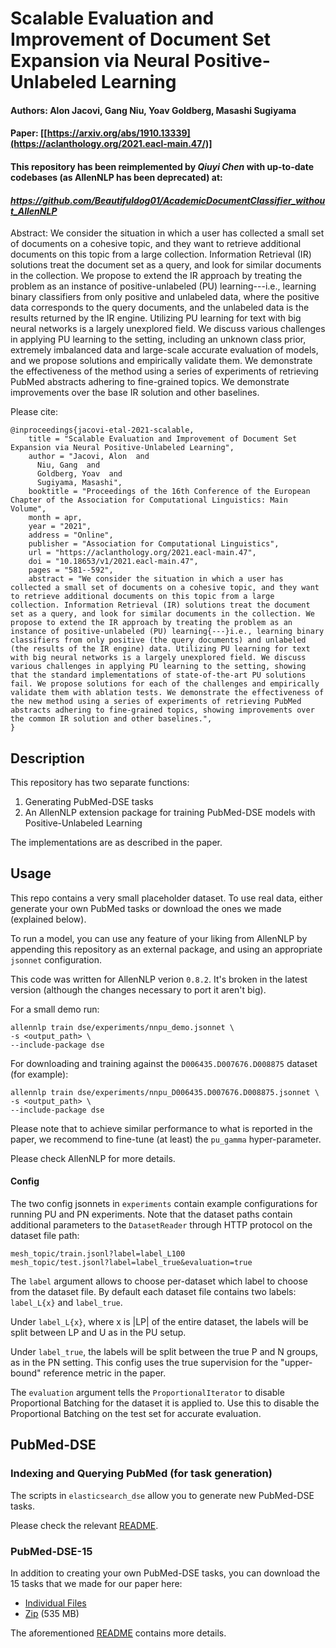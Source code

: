 # Scalable Evaluation and Improvement of Document Set Expansion via Neural Positive-Unlabeled Learning
#### Authors:  Alon Jacovi, Gang Niu, Yoav Goldberg, Masashi Sugiyama
#### Paper: [[https://arxiv.org/abs/1910.13339](https://aclanthology.org/2021.eacl-main.47/)]

#### This repository has been reimplemented by *Qiuyi Chen* with up-to-date codebases (as AllenNLP has been deprecated) at:
#### *https://github.com/Beautifuldog01/AcademicDocumentClassifier_without_AllenNLP*

Abstract:
We consider the situation in which a user has collected a small set of 
documents on a cohesive topic, and they want to retrieve additional 
documents on this topic from a large collection. Information Retrieval 
(IR) solutions treat the document set as a query, and look for similar 
documents in the collection. We propose to extend the IR approach by 
treating the problem as an instance of positive-unlabeled (PU) 
learning---i.e., learning binary classifiers from only positive 
and unlabeled data, where the positive data corresponds to the query 
documents, and the unlabeled data is the results returned by the IR 
engine. Utilizing PU learning for text with big neural networks is a 
largely unexplored field. We discuss various challenges in applying PU 
learning to the setting, including an unknown class prior, extremely 
imbalanced data and large-scale accurate evaluation of models, and we 
propose solutions and empirically validate them. We demonstrate the 
effectiveness of the method using a series of experiments of retrieving 
PubMed abstracts adhering to fine-grained topics. We demonstrate 
improvements over the base IR solution and other baselines.

Please cite:
```
@inproceedings{jacovi-etal-2021-scalable,
    title = "Scalable Evaluation and Improvement of Document Set Expansion via Neural Positive-Unlabeled Learning",
    author = "Jacovi, Alon  and
      Niu, Gang  and
      Goldberg, Yoav  and
      Sugiyama, Masashi",
    booktitle = "Proceedings of the 16th Conference of the European Chapter of the Association for Computational Linguistics: Main Volume",
    month = apr,
    year = "2021",
    address = "Online",
    publisher = "Association for Computational Linguistics",
    url = "https://aclanthology.org/2021.eacl-main.47",
    doi = "10.18653/v1/2021.eacl-main.47",
    pages = "581--592",
    abstract = "We consider the situation in which a user has collected a small set of documents on a cohesive topic, and they want to retrieve additional documents on this topic from a large collection. Information Retrieval (IR) solutions treat the document set as a query, and look for similar documents in the collection. We propose to extend the IR approach by treating the problem as an instance of positive-unlabeled (PU) learning{---}i.e., learning binary classifiers from only positive (the query documents) and unlabeled (the results of the IR engine) data. Utilizing PU learning for text with big neural networks is a largely unexplored field. We discuss various challenges in applying PU learning to the setting, showing that the standard implementations of state-of-the-art PU solutions fail. We propose solutions for each of the challenges and empirically validate them with ablation tests. We demonstrate the effectiveness of the new method using a series of experiments of retrieving PubMed abstracts adhering to fine-grained topics, showing improvements over the common IR solution and other baselines.",
}
```

## Description

This repository has two separate functions:
1. Generating PubMed-DSE tasks
2. An AllenNLP extension package for training
PubMed-DSE models with Positive-Unlabeled Learning

The implementations are as described in the paper. 

## Usage

This repo contains a very small placeholder dataset. To use real data, either
generate your own PubMed tasks or download the ones we made (explained below).

To run a model, you can use any feature of your liking from AllenNLP
by appending this repository as an external package, and using an appropriate
`jsonnet` configuration.

This code was written for AllenNLP verion `0.8.2`. It's broken in the latest version (although the changes necessary to port it aren't big).

For a small demo run:
```
allennlp train dse/experiments/nnpu_demo.jsonnet \
-s <output_path> \
--include-package dse
```

For downloading and training against the `D006435.D007676.D008875` dataset (for example):
```
allennlp train dse/experiments/nnpu_D006435.D007676.D008875.jsonnet \
-s <output_path> \
--include-package dse
```

Please note that to achieve similar performance to what is reported in the paper,
we recommend to fine-tune (at least) the `pu_gamma` hyper-parameter.

Please check AllenNLP for more details.

#### Config

The two config jsonnets in `experiments` contain example configurations
for running PU and PN experiments. Note that the dataset paths contain
additional parameters to the `DatasetReader` through HTTP protocol on the
dataset file path:

```
mesh_topic/train.jsonl?label=label_L100
mesh_topic/test.jsonl?label=label_true&evaluation=true
```

The `label` argument allows to choose per-dataset which label to choose
from the dataset file. By default each dataset file contains two
labels: `label_L{x}` and `label_true`.

Under `label_L{x}`, where x is |LP| of the entire dataset, the labels will be
split between LP and U as in the PU setup.

Under `label_true`, the labels will be split between the true
P and N groups, as in the PN setting. This config uses the true
supervision for the "upper-bound" reference metric in the paper.

The `evaluation` argument tells the `ProportionalIterator` to disable Proportional Batching
for the dataset it is applied to. Use this to disable the Proportional Batching on the
test set for accurate evaluation.



## PubMed-DSE
### Indexing and Querying PubMed (for task generation)

The scripts in `elasticsearch_dse` allow you to generate new PubMed-DSE
tasks.

Please check the relevant [README](https://github.com/sayaendo/document-set-expansion-pu/tree/master/dse/elasticsearch_dse).

### PubMed-DSE-15

In addition to creating your own PubMed-DSE tasks, you can download the 15
tasks that we made for our paper here:
* [Individual Files](http://nlp.biu.ac.il/~jacovia/pubmed-dse/)
* [Zip](http://nlp.biu.ac.il/~jacovia/pubmed-dse-15.zip) (535 MB)

The aforementioned [README](https://github.com/sayaendo/document-set-expansion-pu/tree/master/dse/elasticsearch_dse) contains more details.
